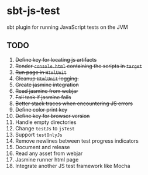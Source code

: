 # sbt-js-test
sbt plugin for running JavaScript tests on the JVM

## TODO
1.  ~~Define key for locating js artifacts~~
2.  ~~Render `console.html` containing the scripts in `target`~~
3.  ~~Run page in `HtmlUnit`~~
4.  ~~Cleanup `HtmlUnit` logging.~~
5.  ~~Create jasmine integration~~
6.  ~~Read jasmine from webjar~~
7.  ~~Fail task if jasmine fails~~
8.  ~~Better stack traces when encountering JS errors~~
9.  ~~Define color print key~~
10. ~~Define key for browser version~~
11. Handle empty directories
12. Change `testJs` to `jsTest`
13. Support `testOnlyJs` 
14. Remove newlines between test progress indicators
15. Document and release
16. Read any asset from webjar
17. Jasmine runner html page
18. Integrate another JS test framework like Mocha
